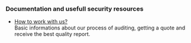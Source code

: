 ### Documentation and usefull security resources

* [How to work with us?](https://github.com/auditmos/docs-resources/blob/main/docs/audit-process.md)
<br> Basic informations about our process of auditing, getting a quote and receive the best quality report.
